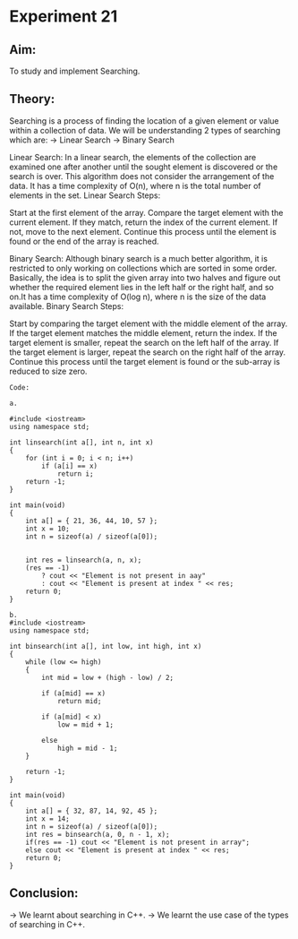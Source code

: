 # Experiment 21

## Aim:
To study and implement Searching.

## Theory:
Searching is a process of finding the location of a given element or value within a collection of data. We will be understanding 2 types of searching which are:
→ Linear Search
→ Binary Search


Linear Search: In a linear search, the elements of the collection are examined one after another until the sought element is discovered or the search is over. This algorithm does not consider the arrangement of the data. It has a time complexity of O(n), where n is the total number of elements in the set.
Linear Search Steps:

Start at the first element of the array.
Compare the target element with the current element.
If they match, return the index of the current element.
If not, move to the next element.
Continue this process until the element is found or the end of the array is reached.

Binary Search: Although binary search is a much better algorithm, it is restricted to only working on collections which are sorted in some order. Basically, the idea is to split the given array into two halves and figure out whether the required element lies in the left half or the right half, and so on.It has a time complexity of O(log n), where n is the size of the data available.
Binary Search Steps:

Start by comparing the target element with the middle element of the array.
If the target element matches the middle element, return the index.
If the target element is smaller, repeat the search on the left half of the array.
If the target element is larger, repeat the search on the right half of the array.
Continue this process until the target element is found or the sub-array is reduced to size zero.

~~~
Code:

a.

#include <iostream>
using namespace std;

int linsearch(int a[], int n, int x)
{
    for (int i = 0; i < n; i++)
        if (a[i] == x)
            return i;
    return -1;
}

int main(void)
{
    int a[] = { 21, 36, 44, 10, 57 };
    int x = 10;
    int n = sizeof(a) / sizeof(a[0]);


    int res = linsearch(a, n, x);
    (res == -1)
        ? cout << "Element is not present in aay"
        : cout << "Element is present at index " << res;
    return 0;
}
~~~
~~~
b.
#include <iostream>
using namespace std;

int binsearch(int a[], int low, int high, int x)
{
    while (low <= high) 
    {
        int mid = low + (high - low) / 2;

        if (a[mid] == x)
            return mid;

        if (a[mid] < x)
            low = mid + 1;

        else
            high = mid - 1;
    }

    return -1;
}

int main(void)
{
    int a[] = { 32, 87, 14, 92, 45 };
    int x = 14;
    int n = sizeof(a) / sizeof(a[0]);
    int res = binsearch(a, 0, n - 1, x);
    if(res == -1) cout << "Element is not present in array";
    else cout << "Element is present at index " << res;
    return 0;
}
~~~



## Conclusion:
→ We learnt about searching in C++.
→ We learnt the use case of the types of searching in C++.

